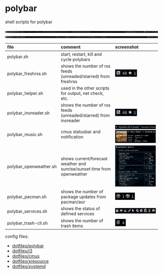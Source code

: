 # polybar

shell scripts for polybar

![monitor1](screenshots/monitor1.png)
![monitor2](screenshots/monitor2.png)

| file                   | comment                                                                 | screenshot                                                                              |
| :--------------------- | :---------------------------------------------------------------------- | :-------------------------------------------------------------------------------------- |
| polybar.sh             | start, restart, kill and cycle polybars                                 |                                                                                         |
| polybar_freshrss.sh    | shows the number of rss feeds (unreaded/starred) from freshrss          | ![rss polybar](screenshots/rss_polybar.png)                                              |
| polybar_helper.sh      | used in the other scripts for output, net check, etc.                   |                                                                                         |
| polybar_inoreader.sh   | shows the number of rss feeds (unreaded/starred) from inoreader         | ![rss polybar](screenshots/rss_polybar.png)                                              |
| polybar_music.sh       | cmus statusbar and notification                                         | ![cmus polybar](screenshots/cmus_polybar.png) ![cmus notify](screenshots/cmus_notify.png) |
| polybar_openweather.sh | shows current/forecast weather and sunrise/sunset time from openweather | ![openweather](screenshots/openweather.png)                                              |
| polybar_pacman.sh      | shows the number of package updates from pacman/aur                     | ![pacman polybar](screenshots/pacman_polybar.png)                                        |
| polybar_services.sh    | shows the status of defined services                                    | ![services polybar](screenshots/services_polybar.png)                                    |
| polybar_trash-cli.sh   | shows the number of trash items                                         | ![trash polybar](screenshots/trash_polybar.png)                                          |

config files:

- [dotfiles/polybar](https://github.com/mrdotx/dotfiles/tree/master/.config/polybar)
- [dotfiles/i3](https://github.com/mrdotx/dotfiles/tree/master/.config/i3)
- [dotfiles/cmus](https://github.com/mrdotx/dotfiles/tree/master/.config/cmus)
- [dotfiles/xresource](https://github.com/mrdotx/dotfiles/tree/master/.config/X11)
- [dotfiles/systemd](https://github.com/mrdotx/dotfiles/tree/master/.config/systemd/user)
